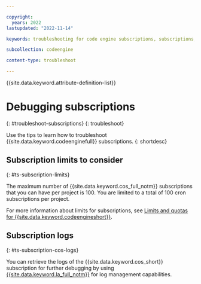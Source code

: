 ```yaml
---

copyright:
  years: 2022
lastupdated: "2022-11-14"

keywords: troubleshooting for code engine subscriptions, subscriptions, tips for subscriptions, ping, cron, object storage

subcollection: codeengine

content-type: troubleshoot

---
```


{{site.data.keyword.attribute-definition-list}}

# Debugging subscriptions
{: #troubleshoot-subscriptions}
{: troubleshoot}

Use the tips to learn how to troubleshoot {{site.data.keyword.codeenginefull}} subscriptions.
{: shortdesc}

## Subscription limits to consider 
{: #ts-subscription-limits}

The maximum number of {{site.data.keyword.cos_full_notm}} subscriptions that you can have per project is 100. You are limited to a total of 100 cron subscriptions per project.  

For more information about limits for subscriptions, see [Limits and quotas for {{site.data.keyword.codeengineshort}}](/docs/codeengine?topic=codeengine-limits).

## Subscription logs
{: #ts-subscription-cos-logs}

You can retrieve the logs of the {{site.data.keyword.cos_short}} subscription for further debugging by using [{{site.data.keyword.la_full_notm}}](/docs/cloud-object-storage?topic=cloud-object-storage-mm-cos-integration) for log management capabilities.


